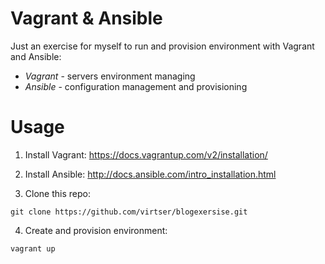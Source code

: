 Vagrant & Ansible
============

Just an exercise for myself to run and provision environment with Vagrant and Ansible:
* _Vagrant_ - servers environment managing
* _Ansible_ - configuration management and provisioning

# Usage
1. Install Vagrant:
https://docs.vagrantup.com/v2/installation/

2. Install Ansible:
http://docs.ansible.com/intro_installation.html

3. Clone this repo:
``` 
git clone https://github.com/virtser/blogexersise.git
``` 

4. Create and provision environment:
``` 
vagrant up
```
